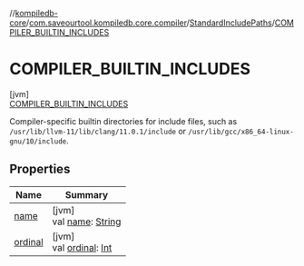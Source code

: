 //[kompiledb-core](../../../../index.md)/[com.saveourtool.kompiledb.core.compiler](../../index.md)/[StandardIncludePaths](../index.md)/[COMPILER_BUILTIN_INCLUDES](index.md)

# COMPILER_BUILTIN_INCLUDES

[jvm]\
[COMPILER_BUILTIN_INCLUDES](index.md)

Compiler-specific builtin directories for include files, such as `/usr/lib/llvm-11/lib/clang/11.0.1/include` or `/usr/lib/gcc/x86_64-linux-gnu/10/include`.

## Properties

| Name | Summary |
|---|---|
| [name](index.md#-372974862%2FProperties%2F-937334835) | [jvm]<br>val [name](index.md#-372974862%2FProperties%2F-937334835): [String](https://kotlinlang.org/api/latest/jvm/stdlib/kotlin/-string/index.html) |
| [ordinal](index.md#-739389684%2FProperties%2F-937334835) | [jvm]<br>val [ordinal](index.md#-739389684%2FProperties%2F-937334835): [Int](https://kotlinlang.org/api/latest/jvm/stdlib/kotlin/-int/index.html) |
